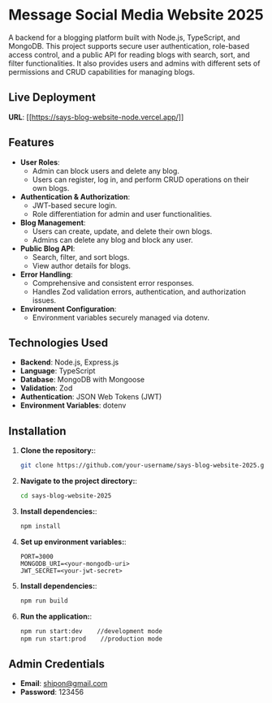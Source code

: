 # Message Social Media Website 2025

A backend for a blogging platform built with Node.js, TypeScript, and MongoDB. This project supports secure user authentication, role-based access control, and a public API for reading blogs with search, sort, and filter functionalities. It also provides users and admins with different sets of permissions and CRUD capabilities for managing blogs.

## Live Deployment
**URL**: [[https://says-blog-website-node.vercel.app/]]

## Features
- **User Roles**:
  - Admin can block users and delete any blog.
  - Users can register, log in, and perform CRUD operations on their own blogs.
- **Authentication & Authorization**:
  - JWT-based secure login.
  - Role differentiation for admin and user functionalities.
- **Blog Management**:
  - Users can create, update, and delete their own blogs.
  - Admins can delete any blog and block any user.
- **Public Blog API**:
  - Search, filter, and sort blogs.
  - View author details for blogs.
- **Error Handling**:
  - Comprehensive and consistent error responses.
  - Handles Zod validation errors, authentication, and authorization issues.
- **Environment Configuration**:
  - Environment variables securely managed via dotenv.

## Technologies Used
- **Backend**: Node.js, Express.js
- **Language**: TypeScript
- **Database**: MongoDB with Mongoose
- **Validation**: Zod
- **Authentication**: JSON Web Tokens (JWT)
- **Environment Variables**: dotenv

## Installation

1. **Clone the repository:**:
   ```bash
   git clone https://github.com/your-username/says-blog-website-2025.git
2. **Navigate to the project directory:**:
   ```bash
   cd says-blog-website-2025
3. **Install dependencies:**:
   ```bash
   npm install
4. **Set up environment variables:**:
   ```env
   PORT=3000
   MONGODB_URI=<your-mongodb-uri>
   JWT_SECRET=<your-jwt-secret>
5. **Install dependencies:**:
   ```bash
   npm run build
6. **Run the application:**:
   ```bash
   npm run start:dev    //development mode
   npm run start:prod    //production mode
## Admin Credentials
- **Email**: shipon@gmail.com
- **Password**: 123456
   
